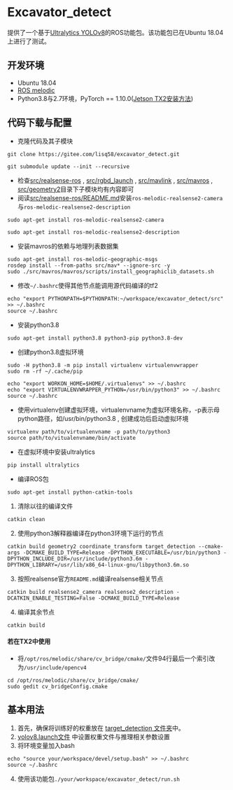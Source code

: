 # Excavator_detect

提供了一个基于[Ultralytics YOLOv8](https://docs.ultralytics.com/zh/)的ROS功能包。该功能包已在Ubuntu 18.04上进行了测试。

## 开发环境

- Ubuntu 18.04
- [ROS melodic](http://wiki.ros.org/cn/melodic/Installation/Ubuntu)
- Python3.8与2.7环境，PyTorch == 1.10.0([Jetson TX2安装方法](https://forums.developer.nvidia.com/t/pytorch-for-jetson/72048))

## 代码下载与配置

- 克隆代码及其子模块

```
git clone https://gitee.com/lisq58/excavator_detect.git
```

```
git submodule update --init --recursive
```

- 检查[src/realsense-ros]( https://gitee.com/lisq58/excavator_detect/tree/master/src) , [src/rgbd_launch](https://gitee.com/lisq58/excavator_detect/tree/master/src) , [src/mavlink]( https://gitee.com/lisq58/excavator_detect/tree/master/src) , [src/mavros]( https://gitee.com/lisq58/excavator_detect/tree/master/src) , [src/geometry2]( https://gitee.com/lisq58/excavator_detect/tree/master/src)目录下子模块均有内容即可
- 阅读[src/realsense-ros/README.md](https://gitee.com/lisq58/my_realsense_ros1/blob/my_realsense_ros1/README.md)安装`ros-melodic-realsense2-camera`与`ros-melodic-realsense2-description`

```
sudo apt-get install ros-melodic-realsense2-camera
```

```
sudo apt-get install ros-melodic-realsense2-description
```

- 安装mavros的依赖与地理列表数据集

```
sudo apt-get install ros-melodic-geographic-msgs
rosdep install --from-paths src/mav* --ignore-src -y
sudo ./src/mavros/mavros/scripts/install_geographiclib_datasets.sh
```

- 修改`~/.bashrc`使得其他节点能调用源代码编译的tf2

```
echo "export PYTHONPATH=$PYTHONPATH:~/workspace/excavator_detect/src" >> ~/.bashrc
source ~/.bashrc
```

- 安装python3.8

```
sudo apt-get install python3.8 python3-pip python3.8-dev
```

- 创建python3.8虚拟环境

```
sudo -H python3.8 -m pip install virtualenv virtualenvwrapper
sudo rm -rf ~/.cache/pip
```

```
echo "export WORKON_HOME=$HOME/.virtualenvs" >> ~/.bashrc
echo "export VIRTUALENVWRAPPER_PYTHON=/usr/bin/python3" >> ~/.bashrc
source ~/.bashrc
```

- 使用virtualenv创建虚拟环境，virtualenvname为虚拟环境名称，-p表示母python路径，如/usr/bin/python3.8
, 创建成功后启动虚拟环境

```
virtualenv path/to/virtualenvname -p path/to/python3
source path/to/vitualenvname/bin/activate
```

- 在虚拟环境中安装ultralytics

```
pip install ultralytics
```

- 编译ROS包

```
sudo apt-get install python-catkin-tools
```

1. 清除以往的编译文件

```
catkin clean
```

2. 使用python3解释器编译在python3环境下运行的节点

```
catkin build geometry2 coordinate_transform target_detection --cmake-args -DCMAKE_BUILD_TYPE=Release -DPYTHON_EXECUTABLE=/usr/bin/python3 -DPYTHON_INCLUDE_DIR=/usr/include/python3.6m -DPYTHON_LIBRARY=/usr/lib/x86_64-linux-gnu/libpython3.6m.so
```

3. 按照realsense官方`README.md`编译realsense相关节点

```
catkin build realsense2_camera realsense2_description -DCATKIN_ENABLE_TESTING=False -DCMAKE_BUILD_TYPE=Release
```

4. 编译其余节点

```
catkin build
```

#### 若在TX2中使用

- 将`/opt/ros/melodic/share/cv_bridge/cmake/`文件94行最后一个索引改为`/usr/include/opencv4`

```
cd /opt/ros/melodic/share/cv_bridge/cmake/
sudo gedit cv_bridgeConfig.cmake
```

## 基本用法

1. 首先，确保将训练好的权重放在 [target_detection 文件夹](https://gitee.com/lisq58/excavator_detect/src/target_detection)中。
2. [yolov8.launch文件](https://gitee.com/lisq58/excavator_detect/src/target_detection/launch/yolov8.launch) 中设置权重文件与推理相关参数设置
3. 将环境变量加入bash

```
echo "source your/workspace/devel/setup.bash" >> ~/.bashrc
source ~/.bashrc
```

4. 使用该功能包`./your/workspace/excavator_detect/run.sh`
